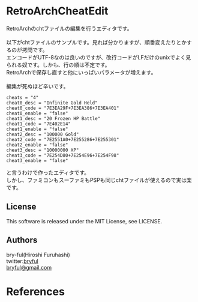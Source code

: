 ﻿# RetroArchCheatEdit

RetroArchのchtファイルの編集を行うエディタです。<br>
<br>
以下がchtファイルのサンプルです。見れば分かりますが、順番変えたりとかするのが拷問です。<br>
エンコードがUTF-8なのは良いのですが、改行コードがLFだけのunixでよく見られる奴です。しかも、行の順は不定です。<br>
RetroArchで保存し直すと他にいっぱいパラメータが増えます。<br>
<br>
編集が死ぬほど辛いです。

```
cheats = "4"
cheat0_desc = "Infinite Gold Held"
cheat0_code = "7E3EA29F+7E3EA386+7E3EA401"
cheat0_enable = "false"
cheat1_desc = "20 Frozen HP Battle"
cheat1_code = "7E402E14"
cheat1_enable = "false"
cheat2_desc = "100000 Gold"
cheat2_code = "7E2551A0+7E255286+7E255301"
cheat2_enable = "false"
cheat3_desc = "10000000 XP"
cheat3_code = "7E254D80+7E254E96+7E254F98"
cheat3_enable = "false"
```

と言うわけで作ったエディタです。<br>
しかし、ファミコンもスーファミもPSPも同じchtファイルが使えるので実は楽です。


## License
This software is released under the MIT License, see LICENSE.

## Authors

bry-ful(Hiroshi Furuhashi)<br>
twitter:[bryful](https://twitter.com/bryful)<br>
bryful@gmail.com<br>

# References
